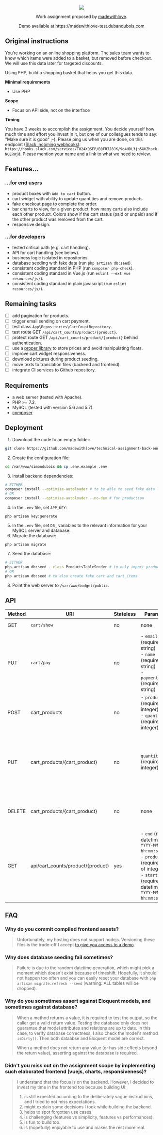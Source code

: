 
<p align="center">
    <img src="./screenshot.png">
</p>
<p align="center">
    Work assignment proposed by <a href="https://madewithlove.be/">madewithlove</a>.<br>
</p>
<p align="center">
    Demo available at https://madewithlove-test.dubandubois.com
</p>

## Original instructions

You’re working on an online shopping platform. The sales team wants to know which items were added to a basket, but removed before checkout. We will use this data later for targeted discounts.

Using PHP, build a shopping basket that helps you get this data.

**Minimal requirements**

* Use PHP

**Scope**

* Focus on API side, not on the interface

**Timing**

You have 3 weeks to accomplish the assignment. You decide yourself how much time and effort you invest in it, but one of our colleagues tends to say: "Make sure it is good" ;-).
Please ping us when you are done, on this endpoint ([Slack incoming webhooks](https://api.slack.com/incoming-webhooks)): `https://hooks.slack.com/services/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`. Please mention your name and a link to what we need to review.

## Features...

### ...for end users

- product boxes with `Add to cart` button.
- cart widget with ability to update quantities and remove products.
- fake checkout page to complete the order.
- bar charts to view, for a given product, how many carts also include each other product. Colors show if the cart status (paid or unpaid) and if the other product was removed from the cart.
- responsive design.

### ...for developers

- tested critical path (e.g. cart handling).
- API for cart handling (see below).
- business logic isolated in repositories.
- database seeding with fake data (run `php artisan db:seed`).
- consistent coding standard in PHP (run `composer php-check`).
- consistent coding standard in Vue.js (run `eslint --ext vue resources/js/`).
- consistent coding standard in plain javascript (run `eslint resources/js/`).

## Remaining tasks

- [ ] add pagination for products.
- [ ] trigger email sending on cart payment.
- [ ] test class `App\Repositories\CartCountRepository`.
- [ ] test route GET `/api/cart_counts/product/{product}`.
- [ ] protect route GET `/api/cart_counts/product/{product}` behind authentication.
- [ ] use a [proper library](https://github.com/moneyphp/money) to store prices and avoid manipulating floats.
- [ ] improve cart widget responsiveness.
- [ ] download pictures during product seeding.
- [ ] move texts to translation files (backend and frontend).
- [ ] integrate CI services to Github repository.

## Requirements

- a web server (tested with Apache).
- PHP >= 7.2.
- MySQL (tested with version 5.6 and 5.7).
- [composer](https://getcomposer.org/)

## Deployment

1. Download the code to an empty folder:
```bash
git clone https://github.com/madewithlove/technical-assignment-back-end-engineer-2-simondubois.git /var/www/simondubois
```
2. Create the configuration file:
```bash
cd /var/www/simondubois && cp .env.example .env
```
3. Install backend dependencies:
```bash
# EITHER
composer install --optimize-autoloader # to be able to seed fake data later
# OR
composer install --optimize-autoloader --no-dev # for production
```
4. In the `.env` file, set `APP_KEY`:
```
php artisan key:generate
```
5. In the `.env` file, set `DB_` variables to the relevant information for your MySQL server and database.
6. Migrate the database:
```
php artisan migrate
```
7. Seed the database:
```bash
# EITHER
php artisan db:seed --class ProductsTableSeeder # to only import products from the assignment file.
# OR
php artisan db:seed # to also create fake cart and cart_items
```
8. Point the web server to `/var/www/budget/public`.

## API

| Method | URI                               | Stateless | Parameters                                                                                                                                                    | Response                                                                                                                                                                                                |
|--------|-----------------------------------|-----------|---------------------------------------------------------------------------------------------------------------------------------------------------------------|---------------------------------------------------------------------------------------------------------------------------------------------------------------------------------------------------------|
| GET    | `cart/show`                       | no        | none                                                                                                                                                          | 200 cart in session, with products                                                                                                                                                                      |
| PUT    | `cart/pay`                        | no        | - `email` (required string)<br>- `name` (required string)<br>- `payment_method` (required string)                                                             | - 422 validation errors (when parameters are incorrect)<br>- 422 `EMPTY_CART` (when the cart has no product)<br>- 200 cart in session, with products (otherwise)                                        |
| POST   | cart_products                     | no        | - `product_id` (required integer)<br>- `quantity` (required integer)                                                                                          | - 422 validation errors (when parameters are incorrect)<br>- 201 created cart_product (otherwise)                                                                                                       |
| PUT    | cart_products/{cart_product}      | no        | `quantity` (required integer)                                                                                                                                 | - 403 `UNRELATED_CART_PRODUCT` (when `cart_product` does not belong to the cart in session)<br>- 422 validation errors (when parameters are incorrect)<br>- 200 updated cart_product (otherwise)        |
| DELETE | cart_products/{cart_product}      | no        | none                                                                                                                                                          | - 403 `UNRELATED_CART_PRODUCT` (when `cart_product` does not belong to the cart in session)<br>- 204 (otherwise)                                                                                        |
| GET    | api/cart_counts/product/{product} | yes       | - `end` (required datetime as `YYYY-MM-DD hh:mm:ss`)<br>- `product_ids` (required array of integer)<br>- `start` (required datetime as `YYYY-MM-DD hh:mm:ss`) | - 422 validation errors (when parameters are incorrect)<br>- 200 `{ "paid_existing_product": [...], "paid_deleted_product": [...], "unpaid_existing_product": [...], "unpaid_deleted_product": [...] }` |

## FAQ

### Why do you commit compiled frontend assets?
> Unfortunately, my hosting does not support nodejs. Versioning these files is the trade-off I accept [to give you access to a demo](https://madewithlove-test.dubandubois.com).

### Why does database seeding fail sometimes?
> Failure is due to the random datetime generation, which might pick a moment which doesn't exist because of timeshift.
> Hopefully, it should not happen too often and you can easily reset your database with `php artisan migrate:refresh --seed` (warning: ALL tables will be dropped).

### Why do you sometimes assert against Eloquent models, and sometimes against database?
> When a method returns a value, it is required to test the output, so the caller get a valid return value. Testing the database only does not guarantee that model attributes and relations are up to date. In this case, to verify database correctness, I also check the model's method `isDirty()`. Then both dataabse and Eloquent model are correct.
>
> When a method does not return any value (or has side effects beyond the return value), asserting against the database is required.

### Didn't you miss out on the assignment scope by implementing such elaborated frontend (vuejs, charts, responsiveness)?
> I understand that the focus is on the backend. However, I decided to invest my time in the frontend too because building UI:
> 1. is still expected according to the deliberately vague instructions, and I tried to not miss expectations.
> 2. might explain some decisions I took while building the backend.
> 3. helps to spot forgotten use cases.
> 4. is challenging (features vs simplicity, features vs performances).
> 5. is fun to build too.
> 6. is (hopefully) enjoyable to use and makes the rest more real.
